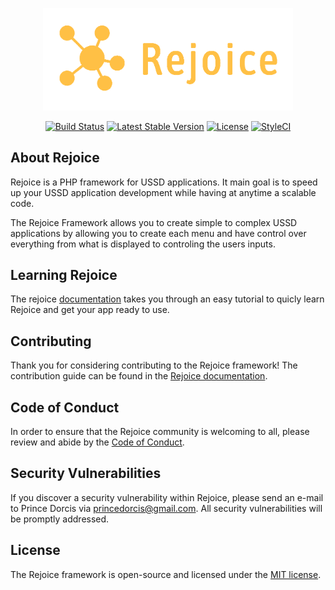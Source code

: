 <p align="center"><img src="https://github.com/prinx/rejoice-docs/raw/master/assets/images/logo.png" width="400"></p>

<p align="center">
<a href="https://travis-ci.org/prinx/rejoice"><img src="https://travis-ci.org/prinx/rejoice.svg" alt="Build Status"></a>
<a href="https://packagist.org/packages/prinx/rejoice"><img src="https://poser.pugx.org/prinx/rejoice/v/stable.svg" alt="Latest Stable Version"></a>
<a href="https://packagist.org/packages/prinx/rejoice"><img src="https://poser.pugx.org/prinx/rejoice/license.svg" alt="License"></a>
<a href="https://github.styleci.io/repos/274399081?branch=master"><img src="https://github.styleci.io/repos/274399081/shield?branch=master" alt="StyleCI"></a>
</p>

## About Rejoice

Rejoice is a PHP framework for USSD applications. It main goal is to speed up your USSD application development while having at anytime a scalable code.

The Rejoice Framework allows you to create simple to complex USSD applications by allowing you to create each menu and have control over everything from what is displayed to controling the users inputs.

## Learning Rejoice

The rejoice [documentation](https://prinx.github.io/rejoice-docs) takes you through an easy tutorial to quicly learn Rejoice and get your app ready to use.

## Contributing

Thank you for considering contributing to the Rejoice framework! The contribution guide can be found in the [Rejoice documentation](https://prinx.github.io/rejoice-docs/contributions).

## Code of Conduct

In order to ensure that the Rejoice community is welcoming to all, please review and abide by the [Code of Conduct](https://prinx.github.io/rejoice-docs/contributions#code-of-conduct).

## Security Vulnerabilities

If you discover a security vulnerability within Rejoice, please send an e-mail to Prince Dorcis via [princedorcis@gmail.com](mailto:princedorcis@gmail.com). All security vulnerabilities will be promptly addressed.

## License

The Rejoice framework is open-source and licensed under the [MIT license](https://opensource.org/licenses/MIT).
